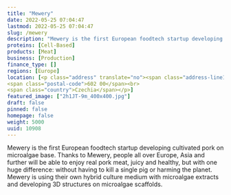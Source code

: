 ```yaml
---
title: "Mewery"
date: 2022-05-25 07:04:47
lastmod: 2022-05-25 07:04:47
slug: /mewery
description: "Mewery is the first European foodtech startup developing cultivated pork on microalgae base. Thanks to Mewery, people all over Europe, Asia and further will be able to enjoy real pork meat, juicy and healthy, but with one huge difference: without having to kill a single pig or harming the planet. Mewery is using their own hybrid culture medium with microalgae extracts and developing 3D structures on microalgae scaffolds."
proteins: [Cell-Based]
products: [Meat]
business: [Production]
finance_type: []
regions: [Europe]
location: [<p class="address" translate="no"><span class="address-line1">Moravské náměstí 13</span><br>
<span class="postal-code">602 00</span><br>
<span class="country">Czechia</span></p>]
featured_image: ["2h1JT-9m_400x400.jpg"]
draft: false
pinned: false
homepage: false
weight: 5000
uuid: 10908
---
```

<p>Mewery is the first European foodtech startup developing cultivated pork on microalgae base. Thanks to Mewery, people all over Europe, Asia and further will be able to enjoy real pork meat, juicy and healthy, but with one huge difference: without having to kill a single pig or harming the planet. Mewery is using their own hybrid culture medium with microalgae extracts and developing 3D structures on microalgae scaffolds.</p>
